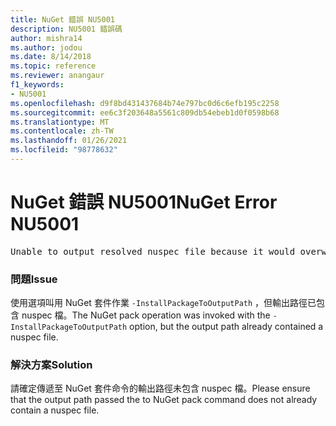```yaml
---
title: NuGet 錯誤 NU5001
description: NU5001 錯誤碼
author: mishra14
ms.author: jodou
ms.date: 8/14/2018
ms.topic: reference
ms.reviewer: anangaur
f1_keywords:
- NU5001
ms.openlocfilehash: d9f8bd431437684b74e797bc0d6c6efb195c2258
ms.sourcegitcommit: ee6c3f203648a5561c809db54ebeb1d0f0598b68
ms.translationtype: MT
ms.contentlocale: zh-TW
ms.lasthandoff: 01/26/2021
ms.locfileid: "98778632"
---
```

# <a name="nuget-error-nu5001"></a><span data-ttu-id="a9f7e-103">NuGet 錯誤 NU5001</span><span class="sxs-lookup"><span data-stu-id="a9f7e-103">NuGet Error NU5001</span></span>
<pre>Unable to output resolved nuspec file because it would overwrite the original at 'F:\project\project.nuspec'.</pre>

### <a name="issue"></a><span data-ttu-id="a9f7e-104">問題</span><span class="sxs-lookup"><span data-stu-id="a9f7e-104">Issue</span></span>

<span data-ttu-id="a9f7e-105">使用選項叫用 NuGet 套件作業 `-InstallPackageToOutputPath` ，但輸出路徑已包含 nuspec 檔。</span><span class="sxs-lookup"><span data-stu-id="a9f7e-105">The NuGet pack operation was invoked with the `-InstallPackageToOutputPath` option, but the output path already contained a  nuspec file.</span></span>


### <a name="solution"></a><span data-ttu-id="a9f7e-106">解決方案</span><span class="sxs-lookup"><span data-stu-id="a9f7e-106">Solution</span></span>

<span data-ttu-id="a9f7e-107">請確定傳遞至 NuGet 套件命令的輸出路徑未包含 nuspec 檔。</span><span class="sxs-lookup"><span data-stu-id="a9f7e-107">Please ensure that the output path passed the to NuGet pack command does not already contain a nuspec file.</span></span>

